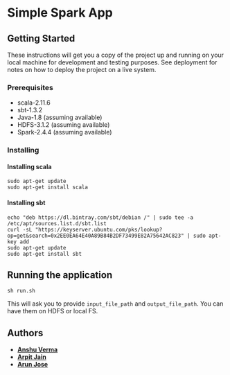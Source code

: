 # Simple Spark App

## Getting Started

These instructions will get you a copy of the project up and running on your local machine for development and testing purposes. See deployment for notes on how to deploy the project on a live system.

### Prerequisites

* scala-2.11.6
* sbt-1.3.2
* Java-1.8 (assuming available)
* HDFS-3.1.2 (assuming available)
* Spark-2.4.4 (assuming available)

### Installing

#### Installing scala
```
sudo apt-get update
sudo apt-get install scala
```

#### Installing sbt
```
echo "deb https://dl.bintray.com/sbt/debian /" | sudo tee -a /etc/apt/sources.list.d/sbt.list
curl -sL "https://keyserver.ubuntu.com/pks/lookup?op=get&search=0x2EE0EA64E40A89B84B2DF73499E82A75642AC823" | sudo apt-key add
sudo apt-get update
sudo apt-get install sbt
```

## Running the application

```sh run.sh```

This will ask you to provide `input_file_path` and `output_file_path`. You can have them on HDFS or local FS.

## Authors

* **[Anshu Verma](https://github.com/anshuv99)**
* **[Arpit Jain](https://github.com/calvincodes)**
* **[Arun Jose](https://github.com/arun123jose)**

